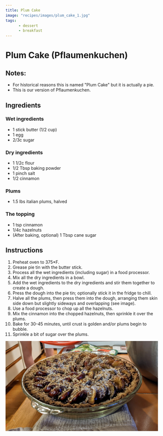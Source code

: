 ```yaml
---
title: Plum Cake
image: "recipes/images/plum_cake_1.jpg"
tags:
      - dessert
      - breakfast
---
```


# Plum Cake (Pflaumenkuchen)

## Notes:

* For historical reasons this is named "Plum Cake" but it is actually a pie.
* This is our version of Pflaumenkuchen.

## Ingredients

### Wet ingredients

* 1 stick butter (1/2 cup)
* 1 egg
* 2/3c sugar

### Dry ingredients

* 1 1/2c flour
* 1/2 Tbsp baking powder
* 1 pinch salt
* 1/2 cinnamon

### Plums

* 1.5 lbs italian plums, halved

### The topping

* 1 tsp cinnamon
* 1/4c hazelnuts
* (After baking, optional) 1 Tbsp cane sugar

## Instructions

1. Preheat oven to 375*F.
1. Grease pie tin with the butter stick.
1. Process all the wet ingredients (including sugar) in a food processor.
1. Mix all the dry ingredients in a bowl.
1. Add the wet ingredients to the dry ingredients and stir them together to create a dough.
1. Press the dough into the pie tin; optionally stick it in the fridge to chill.
1. Halve all the plums, then press them into the dough, arranging them skin side down but slightly sideways and overlapping (see image).
1. Use a food processor to chop up all the hazelnuts.
1. Mix the cinnamon into the chopped hazelnuts, then sprinkle it over the plums.
1. Bake for 30-45 minutes, until crust is golden and/or plums begin to bubble.
1. Sprinkle a bit of sugar over the plums.

![Fondue](images/plum_cake_1.jpg)